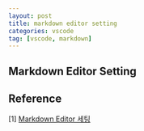 ```yaml
---
layout: post
title: markdown editor setting
categories: vscode
tag: [vscode, markdown]
---
```




## Markdown Editor Setting



## Reference
[1] [Markdown Editor 세팅](https://engineering-skcc.github.io/github%20pages/github-pages-guide-1/)
